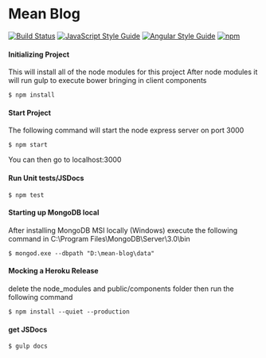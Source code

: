 # Mean Blog

[![Build Status](https://travis-ci.org/coryellenberger/mean-blog.svg?branch=master)](https://travis-ci.org/coryellenberger/mean-blog) [![JavaScript Style Guide](https://img.shields.io/badge/code%20style-standard-brightgreen.svg)](http://standardjs.com/) [![Angular Style Guide](https://img.shields.io/badge/style-angularjs-brightgreen.svg?style=flat)](https://github.com/johnpapa/angular-styleguide/blob/master/a1/README.md) [![npm](https://img.shields.io/npm/v/npm.svg?maxAge=2592000)]()

#### Initializing Project
This will install all of the node modules for this project
After node modules it will run gulp to execute bower bringing in client components
``` 
$ npm install
```

#### Start Project
The following command will start the node express server on port 3000 
```
$ npm start
```
You can then go to localhost:3000

#### Run Unit tests/JSDocs
```
$ npm test
```

#### Starting up MongoDB local
After installing MongoDB MSI locally (Windows)
execute the following command in
C:\Program Files\MongoDB\Server\3.0\bin

```
$ mongod.exe --dbpath "D:\mean-blog\data"
```

#### Mocking a Heroku Release
delete the node_modules and public/components folder then run the following command
```
$ npm install --quiet --production
```

#### get JSDocs
```
$ gulp docs
```